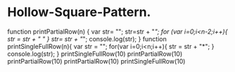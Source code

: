# Hollow-Square-Pattern.
function printPartialRow(n) {
  var str= "";
  str=str + "*";
  for (var i=0;i<n-2;i++){
    str = str + " "
  }
  str= str + "*";
  console.log(str);
  }
function printSingleFullRow(n){
var str = "";
for(var i=0;i<n;i++){
   str = str + "*";
 }
console.log(str);
}
printSingleFullRow(10)
printPartialRow(10)
printPartialRow(10)
printPartialRow(10)
printSingleFullRow(10)
